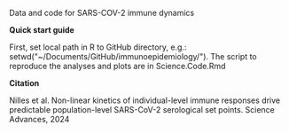 Data and code for SARS-COV-2 immune dynamics

**Quick start guide**

First, set local path in R to GitHub directory, e.g.: setwd("~/Documents/GitHub/immunoepidemiology/"). The script to reproduce the analyses and plots are in Science.Code.Rmd

**Citation**

Nilles et al. Non-linear kinetics of individual-level immune responses drive predictable population-level SARS-CoV-2 serological set points.  Science Advances, 2024
